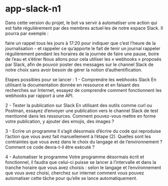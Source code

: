 # app-slack-n1

Dans cette version du projet, le bot va servir à automatiser une action qui est faite régulièrement par des membres actuel·les de notre espace Slack.
Il pourra par exemple :

faire un rappel tous les jours à 17:20 pour indiquer que c’est l’heure de la journalisation - et rappeler ce qu’apporte le fait de tenir un journal
rappeler régulièrement pendant les horaires de la journée de faire une pause, boire de l’eau et s’étirer
Nous allons pour cela utiliser les « webhooks » proposés par Slack, afin de pouvoir poster des messages sur le channel Slack de notre choix sans avoir besoin de gérer la notion d’authentification.

Etapes possibles pour se lancer :
1 - Comprendre les webhooks Slack
En utilisant la documentation donnée en ressource et en faisant des recherches sur Internet, essayez de comprendre comment fonctionnent les webhooks par rapport à une API.

2 - Tester la publication sur Slack
En utilisant des outils comme curl ou Postman, essayez d’envoyer une publication vers le channel Slack de test mentionné dans les ressources. Comment pouvez-vous mettre en forme votre publication, y ajouter des emojis, des images ?

3 - Ecrire un programme
Il s’agit désormais d’écrire du code qui reproduise l’action que vous avez fait manuellement à l’étape (2). Quelles sont les contraintes que vous avez dans le choix du langage et de l’environnement ? Comment ce code devra-t-il être exécuté ?

4 - Automatiser le programme
Votre programme désormais écrit et fonctionnel, il faudra que celui-ci puisse se lancer à l’intervalle et dans la tranche horaire que vous avez choisis : selon le langage et l’environnement que vous avez choisi, cherchez sur internet comment vous pouvez automatiser cette tâche pour qu’elle se lance automatiquement.
